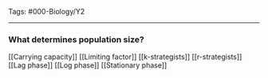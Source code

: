 Tags: #000-Biology/Y2

---
### What determines population size?

[[Carrying capacity]]
[[Limiting factor]]
[[k-strategists]]
[[r-strategists]]
[[Lag phase]]
[[Log phase]]
[[Stationary phase]]
